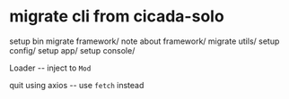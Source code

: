 # migrate cli from cicada-solo

setup bin
migrate framework/
note about framework/
migrate utils/
setup config/
setup app/
setup console/

Loader -- inject to `Mod`

quit using axios -- use `fetch` instead
